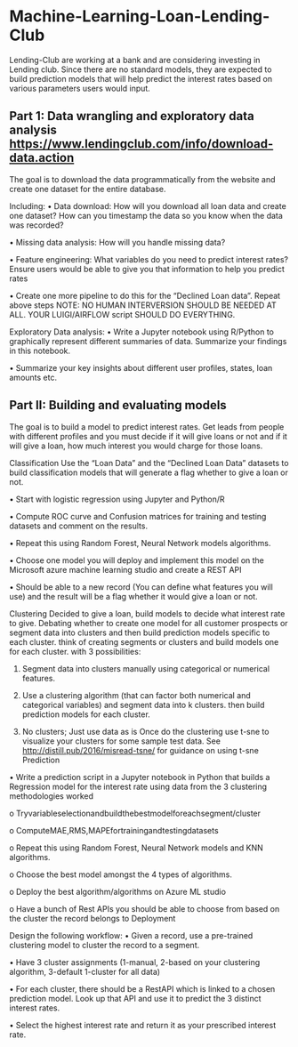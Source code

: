 # Machine-Learning-Loan-Lending-Club

Lending-Club are working at a bank and are considering investing in Lending club. Since there are no standard models, they are expected to build prediction models that will help predict the interest rates based on various parameters users would input.


## Part 1: Data wrangling and exploratory data analysis https://www.lendingclub.com/info/download-data.action
The goal is to download the data programmatically from the website and create one dataset for the entire database.

Including:
• Data download: How will you download all loan data and create one dataset? How can you timestamp the data so you know when the data was recorded?

• Missing data analysis: How will you handle missing data?

• Feature engineering: What variables do you need to predict interest rates? Ensure users would be
able to give you that information to help you predict rates

• Create one more pipeline to do this for the “Declined Loan data”. Repeat above steps NOTE: NO HUMAN INTERVERSION SHOULD BE NEEDED AT ALL. YOUR LUIGI/AIRFLOW script SHOULD DO EVERYTHING.

Exploratory Data analysis: 
• Write a Jupyter notebook using R/Python to graphically represent different summaries of data. Summarize your findings in this notebook.

• Summarize your key insights about different user profiles, states, loan amounts etc.





## Part II: Building and evaluating models 
The goal is to build a model to predict interest rates. Get leads from people with different profiles and you must decide if it will give loans or not and if it will give a loan, how much interest you would charge for those loans.

Classification 
Use the “Loan Data” and the “Declined Loan Data” datasets to build classification models that will generate a flag whether to give a loan or not.

• Start with logistic regression using Jupyter and Python/R

• Compute ROC curve and Confusion matrices for training and testing datasets and comment on the results.

• Repeat this using Random Forest, Neural Network models algorithms.

• Choose one model you will deploy and implement this model on the Microsoft azure machine learning studio and create a REST API

• Should be able to a new record (You can define what features you will use) and the result will be a flag whether it would give a loan or not.

Clustering 
Decided to give a loan, build models to decide what interest rate to give. Debating whether to create one model for all customer prospects or segment data into clusters and then build prediction models specific to each cluster. think of creating segments or clusters and build models one for each cluster. with 3 possibilities:

1. Segment data into clusters manually using categorical or numerical features.

2. Use a clustering algorithm (that can factor both numerical and categorical variables) and segment data into k clusters. then build prediction models for each cluster.

3. No clusters; Just use data as is
Once do the clustering use t-sne to visualize your clusters for some sample test data. See http://distill.pub/2016/misread-tsne/ for guidance on using t-sne Prediction 

• Write a prediction script in a Jupyter notebook in Python that builds a Regression model for the interest rate using data from the 3 clustering methodologies worked

o Tryvariableselectionandbuildthebestmodelforeachsegment/cluster

o ComputeMAE,RMS,MAPEfortrainingandtestingdatasets

o Repeat this using Random Forest, Neural Network models and KNN algorithms.

o Choose the best model amongst the 4 types of algorithms.

o Deploy the best algorithm/algorithms on Azure ML studio

o Have a bunch of Rest APIs you should be able to choose from based on the cluster the record belongs to Deployment 

Design the following workflow:
• Given a record, use a pre-trained clustering model to cluster the record to a segment.

• Have 3 cluster assignments (1-manual, 2-based on your clustering algorithm, 3-default 1-cluster for all data)

• For each cluster, there should be a RestAPI which is linked to a chosen prediction model. Look up that API and use it to predict the 3 distinct interest rates.

• Select the highest interest rate and return it as your prescribed interest rate.

